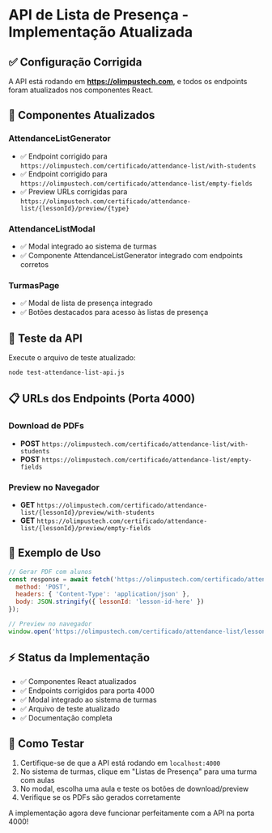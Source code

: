 # API de Lista de Presença - Implementação Atualizada

## ✅ Configuração Corrigida

A API está rodando em **https://olimpustech.com**, e todos os endpoints foram atualizados nos componentes React.

## 🔧 Componentes Atualizados

### AttendanceListGenerator
- ✅ Endpoint corrigido para `https://olimpustech.com/certificado/attendance-list/with-students`
- ✅ Endpoint corrigido para `https://olimpustech.com/certificado/attendance-list/empty-fields`
- ✅ Preview URLs corrigidas para `https://olimpustech.com/certificado/attendance-list/{lessonId}/preview/{type}`

### AttendanceListModal
- ✅ Modal integrado ao sistema de turmas
- ✅ Componente AttendanceListGenerator integrado com endpoints corretos

### TurmasPage
- ✅ Modal de lista de presença integrado
- ✅ Botões destacados para acesso às listas de presença

## 🧪 Teste da API

Execute o arquivo de teste atualizado:

```bash
node test-attendance-list-api.js
```

## 📋 URLs dos Endpoints (Porta 4000)

### Download de PDFs
- **POST** `https://olimpustech.com/certificado/attendance-list/with-students`
- **POST** `https://olimpustech.com/certificado/attendance-list/empty-fields`

### Preview no Navegador
- **GET** `https://olimpustech.com/certificado/attendance-list/{lessonId}/preview/with-students`
- **GET** `https://olimpustech.com/certificado/attendance-list/{lessonId}/preview/empty-fields`

## 🎯 Exemplo de Uso

```javascript
// Gerar PDF com alunos
const response = await fetch('https://olimpustech.com/certificado/attendance-list/with-students', {
  method: 'POST',
  headers: { 'Content-Type': 'application/json' },
  body: JSON.stringify({ lessonId: 'lesson-id-here' })
});

// Preview no navegador
window.open('https://olimpustech.com/certificado/attendance-list/lesson-id-here/preview/with-students', '_blank');
```

## ⚡ Status da Implementação

- ✅ Componentes React atualizados
- ✅ Endpoints corrigidos para porta 4000
- ✅ Modal integrado ao sistema de turmas
- ✅ Arquivo de teste atualizado
- ✅ Documentação completa

## 🚀 Como Testar

1. Certifique-se de que a API está rodando em `localhost:4000`
2. No sistema de turmas, clique em "Listas de Presença" para uma turma com aulas
3. No modal, escolha uma aula e teste os botões de download/preview
4. Verifique se os PDFs são gerados corretamente

A implementação agora deve funcionar perfeitamente com a API na porta 4000!
